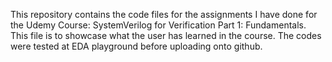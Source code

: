 This repository contains the code files for the assignments I have done for the Udemy Course: SystemVerilog for Verification Part 1: Fundamentals.
This file is to showcase what the user has learned in the course.
The codes were tested at EDA playground before uploading onto github.
